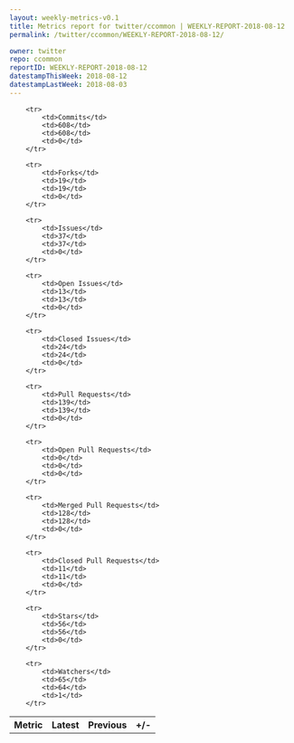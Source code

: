 ```yaml
---
layout: weekly-metrics-v0.1
title: Metrics report for twitter/ccommon | WEEKLY-REPORT-2018-08-12
permalink: /twitter/ccommon/WEEKLY-REPORT-2018-08-12/

owner: twitter
repo: ccommon
reportID: WEEKLY-REPORT-2018-08-12
datestampThisWeek: 2018-08-12
datestampLastWeek: 2018-08-03
---
```




<table style="width: 100%;">
    <tr>
        <th>Metric</th>
        <th>Latest</th>
        <th>Previous</th>
        <th>+/-</th>
    </tr>

        <tr>
            <td>Commits</td>
            <td>608</td>
            <td>608</td>
            <td>0</td>
        </tr>
        
        <tr>
            <td>Forks</td>
            <td>19</td>
            <td>19</td>
            <td>0</td>
        </tr>
        
        <tr>
            <td>Issues</td>
            <td>37</td>
            <td>37</td>
            <td>0</td>
        </tr>
        
        <tr>
            <td>Open Issues</td>
            <td>13</td>
            <td>13</td>
            <td>0</td>
        </tr>
        
        <tr>
            <td>Closed Issues</td>
            <td>24</td>
            <td>24</td>
            <td>0</td>
        </tr>
        
        <tr>
            <td>Pull Requests</td>
            <td>139</td>
            <td>139</td>
            <td>0</td>
        </tr>
        
        <tr>
            <td>Open Pull Requests</td>
            <td>0</td>
            <td>0</td>
            <td>0</td>
        </tr>
        
        <tr>
            <td>Merged Pull Requests</td>
            <td>128</td>
            <td>128</td>
            <td>0</td>
        </tr>
        
        <tr>
            <td>Closed Pull Requests</td>
            <td>11</td>
            <td>11</td>
            <td>0</td>
        </tr>
        
        <tr>
            <td>Stars</td>
            <td>56</td>
            <td>56</td>
            <td>0</td>
        </tr>
        
        <tr>
            <td>Watchers</td>
            <td>65</td>
            <td>64</td>
            <td>1</td>
        </tr>
        
</table>
